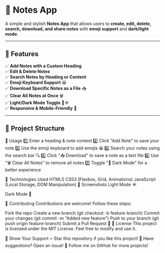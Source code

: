 # 📝 Notes App

A simple and stylish **Notes App** that allows users to **create, edit, delete, search, download, and share notes** with **emoji support** and **dark/light mode**.


---

## 🚀 Features

✅ **Add Notes with a Custom Heading**  
✅ **Edit & Delete Notes**  
✅ **Search Notes by Heading or Content**  
✅ **Emoji Keyboard Support** 😀  
✅ **Download Specific Notes as a File** 📥  
✅ **Clear All Notes at Once** 🗑️  
✅ **Light/Dark Mode Toggle** 🌙☀️  
✅ **Responsive & Mobile-Friendly** 📱  

---

## 📂 Project Structure
🎨 Usage
1️⃣ Enter a heading & note content
2️⃣ Click "Add Note" to save your note
3️⃣ Use the emoji keyboard to add emojis 😀
4️⃣ Search your notes using the search bar 🔍
5️⃣ Click "📥 Download" to save a note as a text file
6️⃣ Use "🗑️ Clear All Notes" to remove all notes
7️⃣ Toggle "🌙 Dark Mode" for a better experience

🤖 Technologies Used
HTML5
CSS3 (Flexbox, Grid, Animations)
JavaScript (Local Storage, DOM Manipulation)
📸 Screenshots
Light Mode ☀️


Dark Mode 🌙


📌 Contributing
Contributions are welcome! Follow these steps:

Fork the repo
Create a new branch (git checkout -b feature-branch)
Commit your changes (git commit -m "Added new feature")
Push to your branch (git push origin feature-branch)
Submit a Pull Request 🚀
📜 License
This project is licensed under the MIT License. Feel free to modify and use it.

🌟 Show Your Support
⭐ Star this repository if you like this project!
💬 Have suggestions? Open an issue!
📣 Follow me on GitHub for more projects!
